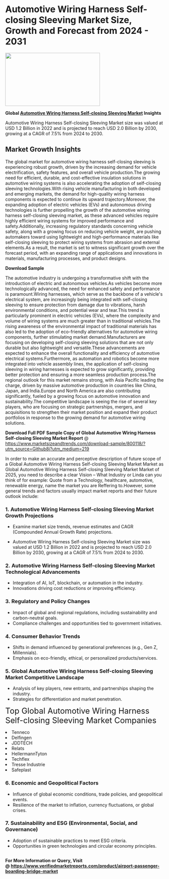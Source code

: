 <H1>Automotive Wiring Harness Self-closing Sleeving Market Size, Growth and Forecast from 2024 - 2031</H1><img class="aligncenter size-medium wp-image-584254" src="https://thirdeyenews.in/wp-content/uploads/2024/09/Global-Market-Research-300x168.jpeg" alt="" width="300" height="168" /><p><strong>Global&nbsp;<a href="https://www.marketsizeandtrends.com/download-sample/800118/?utm_source=Github8j?utm_medium=219">Automotive Wiring Harness Self-closing Sleeving Market</a> Insights</strong></p><p>Automotive Wiring Harness Self-closing Sleeving Market size was valued at USD 1.2 Billion in 2022 and is projected to reach USD 2.0 Billion by 2030, growing at a CAGR of 7.5% from 2024 to 2030.</p><p><h2>Market Growth Insights</h2> <p>The global market for automotive wiring harness self-closing sleeving is experiencing robust growth, driven by the increasing demand for vehicle electrification, safety features, and overall vehicle production.The growing need for efficient, durable, and cost-effective insulation solutions in automotive wiring systems is also accelerating the adoption of self-closing sleeving technologies.With rising vehicle manufacturing in both developed and emerging markets, the demand for high-quality wiring harness components is expected to continue its upward trajectory.Moreover, the expanding adoption of electric vehicles (EVs) and autonomous driving technologies is further propelling the growth of the automotive wiring harness self-closing sleeving market, as these advanced vehicles require highly efficient wiring systems for improved performance and safety.Additionally, increasing regulatory standards concerning vehicle safety, along with a growing focus on reducing vehicle weight, are pushing automakers toward using lightweight and high-performance materials like self-closing sleeving to protect wiring systems from abrasion and external elements.As a result, the market is set to witness significant growth over the forecast period, with an expanding range of applications and innovations in materials, manufacturing processes, and product designs.</p> <p><strong>Download Sample</strong></p> <p>The automotive industry is undergoing a transformative shift with the introduction of electric and autonomous vehicles.As vehicles become more technologically advanced, the need for enhanced safety and performance is paramount.Wiring harnesses, which serve as the backbone of a vehicle's electrical system, are increasingly being integrated with self-closing sleeving to ensure protection from damage due to vibrations, harsh environmental conditions, and potential wear and tear.This trend is particularly prominent in electric vehicles (EVs), where the complexity and volume of wiring systems are much greater than in traditional vehicles.The rising awareness of the environmental impact of traditional materials has also led to the adoption of eco-friendly alternatives for automotive wiring components, further stimulating market demand.Manufacturers are focusing on developing self-closing sleeving solutions that are not only durable but also lightweight and versatile.These advancements are expected to enhance the overall functionality and efficiency of automotive electrical systems.Furthermore, as automation and robotics become more integrated into vehicle assembly lines, the application of self-closing sleeving in wiring harnesses is expected to grow significantly, providing better protection and ensuring a more seamless production process.The regional outlook for this market remains strong, with Asia Pacific leading the charge, driven by massive automotive production in countries like China, Japan, and India.Europe and North America are also contributing significantly, fueled by a growing focus on automotive innovation and sustainability.The competitive landscape is seeing the rise of several key players, who are focusing on strategic partnerships, mergers, and acquisitions to strengthen their market position and expand their product portfolios in response to the growing demand for automotive wiring solutions.<p><span class=""><strong>Download Full PDF Sample Copy of Global Automotive Wiring Harness Self-closing Sleeving Market Report</strong> @ <a href="https://www.marketsizeandtrends.com/download-sample/800118/?utm_source=Github8j?utm_medium=219" target="_blank">https://www.marketsizeandtrends.com/download-sample/800118/?utm_source=Github8j?utm_medium=219</a></span></p><p>In order to make an accurate and perceptive description of future scope of a Global&nbsp;Automotive Wiring Harness Self-closing Sleeving Market Market as Global&nbsp;Automotive Wiring Harness Self-closing Sleeving Market Market of 2025, you need to describe a clear Vision &ndash; What Industry or Linda can you think of for example: Quote from a Technology, healthcare, automotive, renewable energy, name the market you are Reffering to.However, some general trends and factors usually impact market reports and their future outlook include:</p><h3>1.&nbsp;<strong>Automotive Wiring Harness Self-closing Sleeving Market Growth Projections</strong></h3><ul><li>Examine market size trends, revenue estimates and CAGR (Compounded Annual Growth Rate) projections.</li><li><p>Automotive Wiring Harness Self-closing Sleeving Market size was valued at USD 1.2 Billion in 2022 and is projected to reach USD 2.0 Billion by 2030, growing at a CAGR of 7.5% from 2024 to 2030.</p></li></ul><h3>2.&nbsp;<strong>Automotive Wiring Harness Self-closing Sleeving Market Technological Advancements</strong></h3><ul><li>Integration of AI, IoT, blockchain, or automation in the industry.</li><li>Innovations driving cost reductions or improving efficiency.</li></ul><h3>3.&nbsp;<strong>Regulatory and Policy Changes</strong></h3><ul><li>Impact of global and regional regulations, including sustainability and carbon-neutral goals.</li><li>Compliance challenges and opportunities tied to government initiatives.</li></ul><h3>4.&nbsp;<strong>Consumer Behavior Trends</strong></h3><ul><li>Shifts in demand influenced by generational preferences (e.g., Gen Z, Millennials).</li><li>Emphasis on eco-friendly, ethical, or personalized products/services.</li></ul><h3>5.&nbsp;<strong>Global Automotive Wiring Harness Self-closing Sleeving Market Competitive Landscape</strong></h3><ul><li>Analysis of key players, new entrants, and partnerships shaping the industry.</li><li>Strategies for differentiation and market penetration.</li></ul><p data-pm-slice="1 1 []"><span style="color: inherit; font-family: inherit; font-size: 25px;">Top Global Automotive Wiring Harness Self-closing Sleeving Market Companies</span></p><div class="" data-test-id=""><p><li>Tenneco</li><li> Delfingen</li><li> JDDTECH</li><li> Relats</li><li> HellermannTyton</li><li> Techflex</li><li> Tresse Industrie</li><li> Safeplast</li></p></div><h3>6.&nbsp;<strong>Economic and Geopolitical Factors</strong></h3><ul><li>Influence of global economic conditions, trade policies, and geopolitical events.</li><li>Resilience of the market to inflation, currency fluctuations, or global crises.</li></ul><h3>7.&nbsp;<strong>Sustainability and ESG (Environmental, Social, and Governance)</strong></h3><ul><li>Adoption of sustainable practices to meet ESG criteria.</li><li>Opportunities in green technologies and circular economy principles.</li></ul><h2><strong style="font-size: 14px;">For More Information or Query, Visit @&nbsp;</strong><a style="background-color: #ffffff; font-size: 14px;" href="https://www.marketsizeandtrends.com/report/automotive-wiring-harness-self-closing-sleeving-market/" target="_blank">https://www.verifiedmarketreports.com/product/airport-passenger-boarding-bridge-market</a></h2>